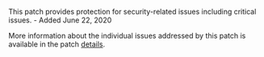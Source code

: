 This patch provides protection for security-related issues including critical issues. - Added June 22, 2020

More information about the individual issues addressed by this patch is available in the patch [details](https://helpx.adobe.com/security/products/magento/apsb20-41.html).
